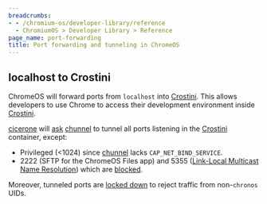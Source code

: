 ```yaml
---
breadcrumbs:
- - /chromium-os/developer-library/reference
  - ChromiumOS > Developer Library > Reference
page_name: port-forwarding
title: Port forwarding and tunneling in ChromeOS
---
```


## localhost to Crostini

ChromeOS will forward ports from `localhost` into [Crostini]. This allows
developers to use Chrome to access their development environment inside
[Crostini].

[cicerone] will [ask](https://chromium.googlesource.com/chromiumos/platform2/+/HEAD/vm_tools/cicerone/service.cc#853)
[chunnel] to tunnel all ports listening in the [Crostini] container, except:

*   Privileged (<1024) since [chunnel] lacks `CAP_NET_BIND_SERVICE`.
*   2222 (SFTP for the ChromeOS Files app) and 5355 ([Link-Local Multicast
    Name Resolution]) which are
    [blocked](https://chromium.googlesource.com/chromiumos/platform2/+/HEAD/vm_tools/cicerone/service.cc#71).

Moreover, tunneled ports are [locked down](https://chromium.googlesource.com/chromiumos/platform2/+/HEAD/patchpanel/firewall.cc#347)
to reject traffic from non-`chronos` UIDs.

[Crostini]: /chromium-os/developer-library/guides/containers/containers-and-vms/
[cicerone]: https://chromium.googlesource.com/chromiumos/platform2/+/HEAD/vm_tools/cicerone/
[chunnel]: https://chromium.googlesource.com/chromiumos/platform2/+/HEAD/vm_tools/chunnel/
[Link-Local Multicast Name Resolution]: https://en.wikipedia.org/wiki/Link-Local_Multicast_Name_Resolution
